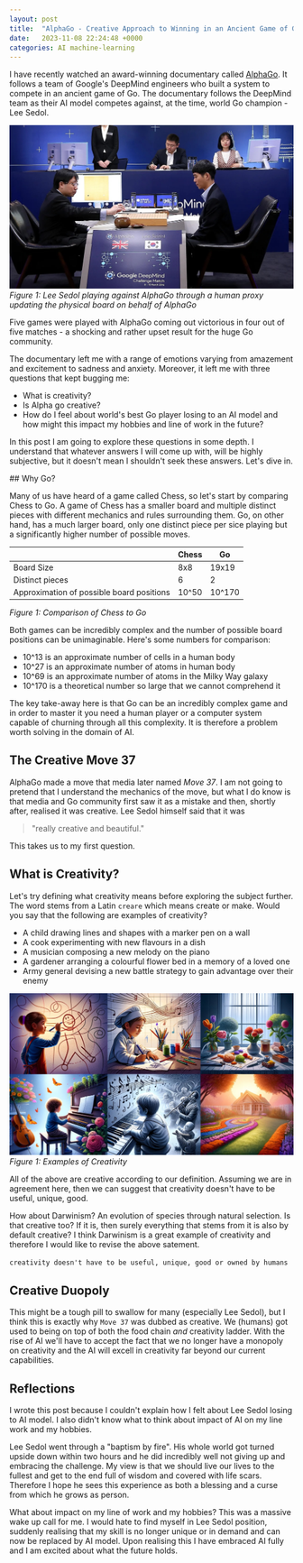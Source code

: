 ```yaml
---
layout: post
title:  "AlphaGo - Creative Approach to Winning in an Ancient Game of Go"
date:   2023-11-08 22:24:48 +0000
categories: AI machine-learning
---
```


I have recently watched an award-winning documentary called [AlphaGo](https://www.youtube.com/watch?v=WXuK6gekU1Y&t=5s). It follows a team of Google's DeepMind engineers who built a system to compete in an ancient game of Go. The documentary follows the DeepMind team as their AI model competes against, at the time, world Go champion - Lee Sedol. 

![Alt text](../docs/assets/images/alpha-go-vs-lee-sedol.jpeg)
_Figure 1: Lee Sedol playing against AlphaGo through a human proxy updating the physical board on behalf of AlphaGo_

Five games were played with AlphaGo coming out victorious in four out of five matches - a shocking and rather upset result for the huge Go community. 

The documentary left me with a range of emotions varying from amazement and excitement to sadness and anxiety. Moreover, it left me with three questions that kept bugging me:
- What is creativity?
- Is Alpha go creative?
- How do I feel about world's best Go player losing to an AI model and how might this impact my hobbies and line of work in the future?

In this post I am going to explore these questions in some depth. I understand that whatever answers I will come up with, will be highly subjective, but it doesn't mean I shouldn't seek these answers. Let's dive in.

## Why Go? 

Many of us have heard of a game called Chess, so let's start by comparing Chess to Go. A game of Chess has a smaller board and multiple distinct pieces with different mechanics and rules surrounding them. Go, on other hand, has a much larger board, only one distinct piece per sice playing but a significantly higher number of possible moves. 

|  | Chess | Go |
| -------- | -------- | -------- |
| Board Size | 8x8 | 19x19 |
| Distinct pieces | 6 | 2 |
| Approximation of possible board positions | 10^50 | 10^170 |

_Figure 1: Comparison of Chess to Go_

Both games can be incredibly complex and the number of possible board positions can be unimaginable. Here's some numbers for comparison: 
- 10^13 is an approximate number of cells in a human body
- 10^27 is an approximate number of atoms in human body
- 10^69 is an approximate number of atoms in the Milky Way galaxy 
- 10^170 is a theoretical number so large that we cannot comprehend it

The key take-away here is that Go can be an incredibly complex game and in order to master it you need a human player or a computer system capable of churning through all this complexity. It is therefore a problem worth solving in the domain of AI.

## The Creative Move 37

AlphaGo made a move that media later named _Move 37_. I am not going to pretend that I understand the mechanics of the move, but what I do know is that media and Go community first saw it as a mistake and then, shortly after, realised it was creative. Lee Sedol himself said that it was 

> "really creative and beautiful." 

This takes us to my first question. 

## What is Creativity?

Let's try defining what creativity means before exploring the subject further. The word stems from a Latin `creare` which means create or make. Would you say that the following are examples of creativity? 

- A child drawing lines and shapes with a marker pen on a wall
- A cook experimenting with new flavours in a dish
- A musician composing a new melody on the piano
- A gardener arranging a colourful flower bed in a memory of a loved one
- Army general devising a new battle strategy to gain advantage over their enemy

![Alt text](../docs/assets/images/creativity-examples.jpeg)
_Figure 1: Examples of Creativity_


All of the above are creative according to our definition. Assuming we are in agreement here, then we can suggest that creativity doesn't have to be useful, unique, good. 

How about Darwinism? An evolution of species through natural selection. Is that creative too? If it is, then surely everything that stems from it is also by default creative? I think Darwinism is a great example of creativity and therefore I would like to revise the above satement. 

```creativity doesn't have to be useful, unique, good or owned by humans```

## Creative Duopoly

This might be a tough pill to swallow for many (especially Lee Sedol), but I think this is exactly why `Move 37` was dubbed as creative. We (humans) got used to being on top of both the food chain *and* creativity ladder. With the rise of AI we'll have to accept the fact that we no longer have a monopoly on creativity and the AI will excell in creativity far beyond our current capabilities. 

## Reflections

I wrote this post because I couldn't explain how I felt about Lee Sedol losing to AI model. I also didn't know what to think about impact of AI on my line work and my hobbies. 

Lee Sedol went through a "baptism by fire". His whole world got turned upside down within two hours and he did incredibly well not giving up and embracing the challenge. My view is that we should live our lives to the fullest and get to the end full of wisdom and covered with life scars. Therefore I hope he sees this experience as both a blessing and a curse from which he grows as person.

What about impact on my line of work and my hobbies? This was a massive wake up call for me. I would hate to find myself in Lee Sedol position, suddenly realising that my skill is no longer unique or in demand and can now be replaced by AI model. Upon realising this I have embraced AI fully and I am excited about what the future holds. 